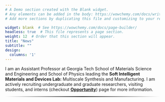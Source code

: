 ```yaml
---
# A Demo section created with the Blank widget.
# Any elements can be added in the body: https://wowchemy.com/docs/writing-markdown-latex/
# Add more sections by duplicating this file and customizing to your requirements.

widget: blank  # See https://wowchemy.com/docs/page-builder/
headless: true  # This file represents a page section.
weight: 12  # Order that this section will appear.
title: "News"
subtitle: ""
design:
  columns: '1'
---
```

I am an Assistant Professor at Georgia Tech School of Materials Science and Engineering and School of Physics leading the **Soft Intelligent Materials and Devices Lab:** Multiscale Synthesis and Manufacturing. I am actively recruiting undergraduate and graduate researchers, visiting students, and interns (checkout <a href="https://www.shucongli.com/opportunity/" style="text-decoration: underline;">**Opportunity</a>**) page for more information. 
<br>

<hr style="border: none; height: 2px; background: linear-gradient(to right, transparent, black, transparent);">

<br>